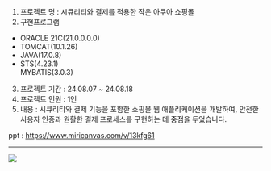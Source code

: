 1. 프로젝트 명 : 시큐리티와 결제를 적용한 작은 아쿠아 쇼핑몰<br>
2. 구현프로그램<br>
- ORACLE 21C(21.0.0.0.0)  
- TOMCAT(10.1.26)  
- JAVA(17.0.8)  
- STS(4.23.1)  
MYBATIS(3.0.3)<br>
3. 프로젝트 기간 : 24.08.07 ~ 24.08.18  
4. 프로젝트 인원 : 1인  
5. 내용 : 시큐리티와 결제 기능을 포함한 쇼핑몰 웹 애플리케이션을 개발하여, 안전한 사용자 인증과 원활한 결제 프로세스를 구현하는 데 중점을 두었습니다.

ppt : https://www.miricanvas.com/v/13kfg61

------------
<img src="https://cafeptthumb-phinf.pstatic.net/MjAyNDA4MjBfMTE0/MDAxNzI0MTQ1MTA5NDAz.yxcTDLNu-Yn3K_Cp3xZR0VHc_gFCBh2IlHBjDGQEmQEg.2DgpiwdpKlp03pVU_lXd-zXk2jFzjKgjYebEYlz32WYg.PNG/%EB%A9%94%EC%9D%B8.png?type=w1600">

